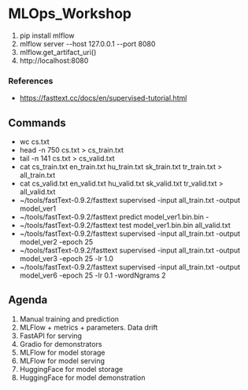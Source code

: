 # MLOps_Workshop

1. pip install mlflow
2. mlflow server --host 127.0.0.1 --port 8080
3. mlflow.get_artifact_uri()
3. http://localhost:8080

### References
* https://fasttext.cc/docs/en/supervised-tutorial.html

## Commands
* wc cs.txt
* head -n 750 cs.txt > cs_train.txt
* tail -n 141 cs.txt > cs_valid.txt
* cat cs_train.txt en_train.txt hu_train.txt sk_train.txt tr_train.txt > all_train.txt
* cat cs_valid.txt en_valid.txt hu_valid.txt sk_valid.txt tr_valid.txt > all_valid.txt
* ~/tools/fastText-0.9.2/fasttext supervised -input all_train.txt -output model_ver1
* ~/tools/fastText-0.9.2/fasttext predict model_ver1.bin.bin -
* ~/tools/fastText-0.9.2/fasttext test model_ver1.bin.bin all_valid.txt
* ~/tools/fastText-0.9.2/fasttext supervised -input all_train.txt -output model_ver2 -epoch 25
* ~/tools/fastText-0.9.2/fasttext supervised -input all_train.txt -output model_ver3 -epoch 25 -lr 1.0
* ~/tools/fastText-0.9.2/fasttext supervised -input all_train.txt -output model_ver6 -epoch 25 -lr 0.1 -wordNgrams 2

## Agenda
1. Manual training and prediction
2. MLFlow + metrics + parameters. Data drift
3. FastAPI for serving
4. Gradio for demonstrators
5. MLFlow for model storage
6. MLFlow for model serving
7. HuggingFace for model storage
8. HuggingFace for model demonstration
